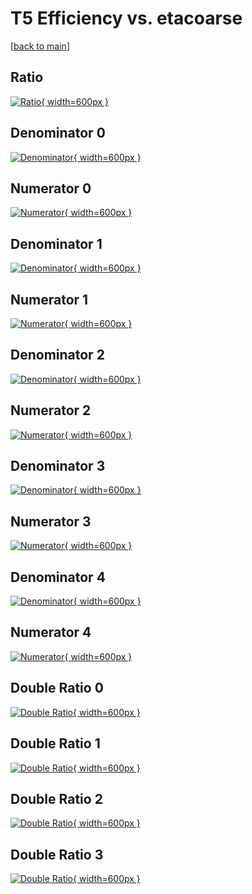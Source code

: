 # T5 Efficiency vs. etacoarse

[[back to main](./)]



## Ratio

[![Ratio](../mtv/var/T5_vtr_211_1_eff_etacoarse.png){ width=600px }](../mtv/var/T5_vtr_211_1_eff_etacoarse.pdf)

## Denominator 0

[![Denominator](../mtv/den/T5_vtr_211_1_eff_etacoarse_den0.png){ width=600px }](../mtv/den/T5_vtr_211_1_eff_etacoarse_den0.pdf)

## Numerator 0

[![Numerator](../mtv/num/T5_vtr_211_1_eff_etacoarse_num0.png){ width=600px }](../mtv/num/T5_vtr_211_1_eff_etacoarse_num0.pdf)

## Denominator 1

[![Denominator](../mtv/den/T5_vtr_211_1_eff_etacoarse_den1.png){ width=600px }](../mtv/den/T5_vtr_211_1_eff_etacoarse_den1.pdf)

## Numerator 1

[![Numerator](../mtv/num/T5_vtr_211_1_eff_etacoarse_num1.png){ width=600px }](../mtv/num/T5_vtr_211_1_eff_etacoarse_num1.pdf)

## Denominator 2

[![Denominator](../mtv/den/T5_vtr_211_1_eff_etacoarse_den2.png){ width=600px }](../mtv/den/T5_vtr_211_1_eff_etacoarse_den2.pdf)

## Numerator 2

[![Numerator](../mtv/num/T5_vtr_211_1_eff_etacoarse_num2.png){ width=600px }](../mtv/num/T5_vtr_211_1_eff_etacoarse_num2.pdf)

## Denominator 3

[![Denominator](../mtv/den/T5_vtr_211_1_eff_etacoarse_den3.png){ width=600px }](../mtv/den/T5_vtr_211_1_eff_etacoarse_den3.pdf)

## Numerator 3

[![Numerator](../mtv/num/T5_vtr_211_1_eff_etacoarse_num3.png){ width=600px }](../mtv/num/T5_vtr_211_1_eff_etacoarse_num3.pdf)

## Denominator 4

[![Denominator](../mtv/den/T5_vtr_211_1_eff_etacoarse_den4.png){ width=600px }](../mtv/den/T5_vtr_211_1_eff_etacoarse_den4.pdf)

## Numerator 4

[![Numerator](../mtv/num/T5_vtr_211_1_eff_etacoarse_num4.png){ width=600px }](../mtv/num/T5_vtr_211_1_eff_etacoarse_num4.pdf)

## Double Ratio 0

[![Double Ratio](../mtv/ratio/T5_vtr_211_1_eff_etacoarse_ratio0.png){ width=600px }](../mtv/ratio/T5_vtr_211_1_eff_etacoarse_ratio0.pdf)

## Double Ratio 1

[![Double Ratio](../mtv/ratio/T5_vtr_211_1_eff_etacoarse_ratio1.png){ width=600px }](../mtv/ratio/T5_vtr_211_1_eff_etacoarse_ratio1.pdf)

## Double Ratio 2

[![Double Ratio](../mtv/ratio/T5_vtr_211_1_eff_etacoarse_ratio2.png){ width=600px }](../mtv/ratio/T5_vtr_211_1_eff_etacoarse_ratio2.pdf)

## Double Ratio 3

[![Double Ratio](../mtv/ratio/T5_vtr_211_1_eff_etacoarse_ratio3.png){ width=600px }](../mtv/ratio/T5_vtr_211_1_eff_etacoarse_ratio3.pdf)

